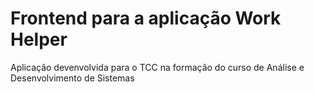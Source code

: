 # Frontend para a aplicação Work Helper
Aplicação devenvolvida para o TCC na formação do curso de Análise e Desenvolvimento de Sistemas
